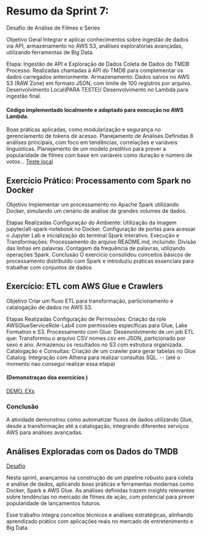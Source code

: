 # Resumo da Sprint 7: 
Desafio de Análise de Filmes e Séries

Objetivo Geral
Integrar e aplicar conhecimentos sobre ingestão de dados via API, armazenamento no AWS S3, análises exploratórias avançadas, utilizando ferramentas de Big Data.

Etapa: Ingestão de API e Exploração de Dados
Coleta de Dados do TMDB
Processo: Realizadas chamadas à API do TMDB para complementar os dados carregados anteriormente.
Armazenamento: Dados salvos no AWS S3 (RAW Zone) em formato JSON, com limite de 100 registros por arquivo.
Desenvolvimento Local(PARA TESTE)/ Desenvolvimento no Lambda para ingestão final.

#### Código implementado localmente e adaptado para execução no AWS Lambda.

Boas práticas aplicadas, como modularização e segurança no gerenciamento de tokens de acesso.
Planejamento de Análises
Definidas 8 análises principais, com foco em tendências, correlações e variáveis linguísticas.
Planejamento de um modelo preditivo para prever a popularidade de filmes com base em variáveis como duração e número de votos...
[Teste local](../SPRINT7/evidencias/cod_test_injet_s3_concluido.png)

## Exercício Prático: Processamento com Spark no Docker
Objetivo
Implementar um processamento no Apache Spark utilizando Docker, simulando um cenário de análise de grandes volumes de dados.

Etapas Realizadas
Configuração do Ambiente:
Utilização da imagem jupyter/all-spark-notebook no Docker.
Configuração de portas para acessar o Jupyter Lab e inicialização do terminal Spark interativo.
Execução e Transformações:
Processamento do arquivo README.md, incluindo:
Divisão das linhas em palavras.
Contagem da frequência de palavras, utilizando operações Spark.
Conclusão
O exercício consolidou conceitos básicos de processamento distribuído com Spark e introduziu práticas essenciais para trabalhar com conjuntos de dados.

## Exercício: ETL com AWS Glue e Crawlers
Objetivo
Criar um fluxo ETL para transformação, particionamento e catalogação de dados no AWS S3.

Etapas Realizadas
Configuração de Permissões:
Criação da role AWSGlueServiceRole-Lab4 com permissões específicas para Glue, Lake Formation e S3.
Processamento com Glue:
Desenvolvimento de um job ETL que:
Transformou o arquivo CSV nomes.csv em JSON, particionado por sexo e ano.
Armazenou os resultados no S3 com estrutura organizada.
Catalogação e Consultas:
Criação de um crawler para gerar tabelas no Glue Catalog.
Integração com Athena para realizar consultas SQL.  -- (até o momento nao consegui realizar essa etapa)
#### (Demonstraçao dos exercícios )
[DEMO. EXs](../SPRINT7/exercicios)
### Conclusão
A atividade demonstrou como automatizar fluxos de dados utilizando Glue, desde a transformação até a catalogação, integrando diferentes serviços AWS para análises avançadas.

## Análises Exploradas com os Dados do TMDB
[Desafio](../SPRINT7/desafio/markdown.md)

Nesta sprint, avançamos na construção de um pipeline robusto para coleta e análise de dados, aplicando boas práticas e ferramentas modernas como Docker, Spark e AWS Glue. As análises definidas trazem insights relevantes sobre tendências no mercado de filmes de ação, com potencial para prever popularidade de lançamentos futuros.

Esse trabalho integra conceitos técnicos e análises estratégicas, alinhando aprendizado prático com aplicações reais no mercado de entretenimento e Big Data.
